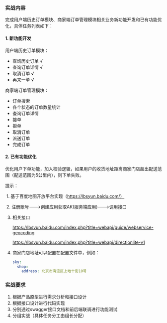 ### 实战内容

完成用户端历史订单模块、商家端订单管理模块相关业务新功能开发和已有功能优化，具体任务列表如下：

#### 1. 新功能开发

用户端历史订单模块：

- 查询历史订单  √
- 查询订单详情 √
- 取消订单  √
- 再来一单  √

商家端订单管理模块：

- 订单搜索 
- 各个状态的订单数量统计 
- 查询订单详情 
- 接单 
- 拒单 
- 取消订单 
- 派送订单 
- 完成订单 

#### 2. 已有功能优化

优化用户下单功能，加入校验逻辑，如果用户的收货地址距离商家门店超出配送范围（配送范围为5公里内），则下单失败。

提示：

​	1. 基于百度地图开放平台实现（https://lbsyun.baidu.com/）

​	2. 注册账号--->创建应用获取AK(服务端应用)--->调用接口

 3. 相关接口

    https://lbsyun.baidu.com/index.php?title=webapi/guide/webservice-geocoding

    https://lbsyun.baidu.com/index.php?title=webapi/directionlite-v1

 4. 商家门店地址可以配置在配置文件中，例如：

    ~~~yaml
    sky:
      shop:
        address: 北京市海淀区上地十街10号
    ~~~

    

### 实战要求

1. 根据产品原型进行需求分析和接口设计
4. 根据接口设计进行代码实现
5. 分别通过swagger接口文档和前后端联调进行功能测试
4. 分组实战（具体任务分工由组长分配）

